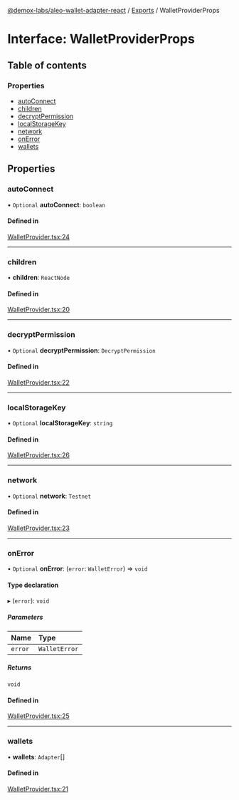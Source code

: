 [@demox-labs/aleo-wallet-adapter-react](../README.md) / [Exports](../modules.md) / WalletProviderProps

# Interface: WalletProviderProps

## Table of contents

### Properties

- [autoConnect](WalletProviderProps.md#autoconnect)
- [children](WalletProviderProps.md#children)
- [decryptPermission](WalletProviderProps.md#decryptpermission)
- [localStorageKey](WalletProviderProps.md#localstoragekey)
- [network](WalletProviderProps.md#network)
- [onError](WalletProviderProps.md#onerror)
- [wallets](WalletProviderProps.md#wallets)

## Properties

### autoConnect

• `Optional` **autoConnect**: `boolean`

#### Defined in

[WalletProvider.tsx:24](https://github.com/demox-labs/leo-wallet-adapter/blob/70f25dd/packages/core/react/WalletProvider.tsx#L24)

___

### children

• **children**: `ReactNode`

#### Defined in

[WalletProvider.tsx:20](https://github.com/demox-labs/leo-wallet-adapter/blob/70f25dd/packages/core/react/WalletProvider.tsx#L20)

___

### decryptPermission

• `Optional` **decryptPermission**: `DecryptPermission`

#### Defined in

[WalletProvider.tsx:22](https://github.com/demox-labs/leo-wallet-adapter/blob/70f25dd/packages/core/react/WalletProvider.tsx#L22)

___

### localStorageKey

• `Optional` **localStorageKey**: `string`

#### Defined in

[WalletProvider.tsx:26](https://github.com/demox-labs/leo-wallet-adapter/blob/70f25dd/packages/core/react/WalletProvider.tsx#L26)

___

### network

• `Optional` **network**: `Testnet`

#### Defined in

[WalletProvider.tsx:23](https://github.com/demox-labs/leo-wallet-adapter/blob/70f25dd/packages/core/react/WalletProvider.tsx#L23)

___

### onError

• `Optional` **onError**: (`error`: `WalletError`) => `void`

#### Type declaration

▸ (`error`): `void`

##### Parameters

| Name | Type |
| :------ | :------ |
| `error` | `WalletError` |

##### Returns

`void`

#### Defined in

[WalletProvider.tsx:25](https://github.com/demox-labs/leo-wallet-adapter/blob/70f25dd/packages/core/react/WalletProvider.tsx#L25)

___

### wallets

• **wallets**: `Adapter`[]

#### Defined in

[WalletProvider.tsx:21](https://github.com/demox-labs/leo-wallet-adapter/blob/70f25dd/packages/core/react/WalletProvider.tsx#L21)

